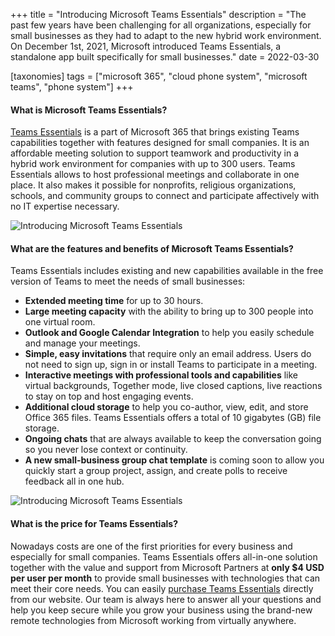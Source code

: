 +++
title = "Introducing Microsoft Teams Essentials"
description = "The past few years have been challenging for all organizations, especially for small businesses as they had to adapt to the new hybrid work environment. On December 1st, 2021, Microsoft introduced Teams Essentials, a standalone app built specifically for small businesses."
date = 2022-03-30

[taxonomies]
tags = ["microsoft 365", "cloud phone system", "microsoft teams", "phone system"]
+++

#### What is Microsoft Teams Essentials? 

[Teams Essentials](https://www.microsoft.com/en-us/microsoft-teams/compare-microsoft-teams-options?activetab=pivot:primaryr1) is a part of Microsoft 365 that brings existing Teams capabilities together with features designed for small companies. It is an affordable meeting solution to support teamwork and productivity in a hybrid work environment for companies with up to 300 users. Teams Essentials allows to host professional meetings and collaborate in one place. It also makes it possible for nonprofits, religious organizations, schools, and community groups to connect and participate affectively with no IT expertise necessary.  

![Introducing Microsoft Teams Essentials](/img/teamsessential-1.png)

#### What are the features and benefits of Microsoft Teams Essentials? 

Teams Essentials includes existing and new capabilities available in the free version of Teams to meet the needs of small businesses: 

* **Extended meeting time** for up to 30 hours. 
* **Large meeting capacity** with the ability to bring up to 300 people into one virtual room. 
* **Outlook and Google Calendar Integration** to help you easily schedule and manage your meetings.
* **Simple, easy invitations** that require only an email address. Users do not need to sign up, sign in or install Teams to participate in a meeting.  
* **Interactive meetings with professional tools and capabilities** like virtual backgrounds, Together mode, live closed captions, live reactions to stay on top and host engaging events. 
* **Additional cloud storage** to help you co-author, view, edit, and store Office 365 files. Teams Essentials offers a total of 10 gigabytes (GB) file storage. 
* **Ongoing chats** that are always available to keep the conversation going so you never lose context or continuity. 
* **A new small-business group chat template** is coming soon to allow you quickly start a group project, assign, and create polls to receive feedback all in one hub. 

![Introducing Microsoft Teams Essentials](/img/teamsessential-2.png)

#### What is the price for Teams Essentials? 

Nowadays costs are one of the first priorities for every business and especially for small companies. Teams Essentials offers all-in-one solution together with the value and support from Microsoft Partners at **only $4 USD per user per month** to provide small businesses with technologies that can meet their core needs. You can easily [purchase Teams Essentials](https://o365hq.com/license/CFQ7TTC0JN4R-0002-P1Y-M) directly from our website. Our team is always here to answer all your questions and help you keep secure while you grow your business using the brand-new remote technologies from Microsoft working from virtually anywhere. 


